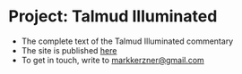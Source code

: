 # Project: Talmud Illuminated

* The complete text of the Talmud Illuminated commentary
* The site is published [here](http://talmudilluminated.com/)
* To get in touch, write to <markkerzner@gmail.com>